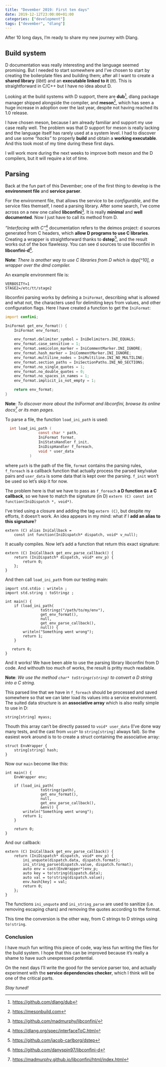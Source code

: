 ```yaml
---
title: "Devember 2019: First ten days"
date: 2019-12-12T23:00:00+01:00
categories: ["development"]
tags: ["devember", "dlang"]
---
```


After 10 long days, I’m ready to share my new journey with Dlang.

## Build system

D documentation was really interesting and the language seemed promising.
But I needed to start somewhere and I’ve chosen to start by creating the
boilerplate files and building them; after all I want to create a **shared
library** (_libtt_) and an **executable linked to it** (_tt_). This is straightforward in C/C++ but I have no idea about D.

Looking at the build systems with D support, there are **dub**[^6], dlang package manager shipped
alongside the compiler, and **meson**[^2], which has seen a huge increase in adoption over the last year, despite not having reached its 1.0 release.

I have chosen meson, because I am already familiar and support my use case
really well. The problem was that D support for meson is really lacking and the
language itself has rarely used at a system level. I had to
discover and use some _“hacks”_ to properly **build** and obtain a **working executable**.
And this took most of my time during these first days.

I will work more during the next weeks to improve both meson and the D compilers,
but it will require a lot of time.

## Parsing 

Back at the fun part of this Devember; one of the first thing to develop is
the **environment file** and **service parser**.

For the environment file, that allows the service to be _configurable_, and
the service files themself, I need a parsing library. After some search, I’ve come
across on a new one called **libconfini**[^7]. It is really **minimal** and **well
documented**. Now I just have to call its method from D.

_“Interfacing with C”_[^12] documentation refers to the deimos project:
d sources generated from C headers, which **allow D programs to use C libraries**.
Creating a wrapper is straightforward thanks to **dstep**[^13], and the result works
out of the box flawlessy. You can see d sources to use libconfini in
**libconfini-d**[^14].

**Note**: _There is another way to use C libraries from D which is dpp[^10], a wrapper over the dmd compiler._


An example environment file is:

```
VERBOSITY=1
STAGE2=/etc/tt/stage2
```

libconfini parsing works by defining a `IniFormat`, describing what is allowed and
what not, the characters used for delimiting keys from values, and other
configuration flags. Here I have created a function to get the `IniFormat`:

```d
import confini;

IniFormat get_env_format() {
    IniFormat env_format;

    env_format.delimiter_symbol = IniDelimiters.INI_EQUALS;
    env_format.case_sensitive = 1;
    env_format.semicolon_marker = IniCommentMarker.INI_IGNORE;
    env_format.hash_marker = IniCommentMarker.INI_IGNORE;
    env_format.multiline_nodes = IniMultiline.INI_NO_MULTILINE;
    env_format.section_paths = IniSectionPaths.INI_NO_SECTIONS;
    env_format.no_single_quotes = 1;
    env_format.no_double_quotes = 0;
    env_format.no_spaces_in_names = 1;
    env_format.implicit_is_not_empty = 1;

    return env_format;
}
```

**Note**: _To discover more about the IniFormat and libconfini, browse its online docs[^15] or its man pages._

To parse a file, the function `load_ini_path` is used:

```c
  int load_ini_path (
               const char * path,
               IniFormat format,
               IniStatsHandler f_init,
               IniDispHandler f_foreach,
               void * user_data
           )
```

where `path` is the path of the file, `format` contains the parsing rules,
`f_foreach` is a callback function that actually process the parsed key/value
pairs and `user_data` is some data that is kept over the parsing.
`f_init` won’t be used so let’s skip it for now.

The problem here is that we have to pass as `f_foreach` **a D function as a C callback**, so we have to match the signature (in
D) `extern (C) const int function(IniDispatch *, void*)`.

I’ve tried using a closure and adding the tag `extern (C)`, but despite my
efforts, it doesn’t work. An idea appears in my mind: what if I **add an alias to
this signature**?

```
extern (C) alias IniCallback =
    const int function(IniDispatch* dispatch, void* v_null);
```

It acually compiles. Now let’s add a function that return this exact signature:

```
extern (C) IniCallback get_env_parse_callback() {
    return (IniDispatch* dispatch, void* env_p) {
        return 0;
    };
}
```

And then call `load_ini_path` from our testing main:

```
import std.stdio : writeln ;
import std.string : toStringz ;

int main() {
    if (load_ini_path(
                toStringz("/path/to/my/env"),
                get_env_format(),
                null,
                get_env_parse_callback(),
                null)) {
        writeln("Something went wrong");
        return 1;
    }

   return 0;
}
```

And it works! We have been able to use the parsing library libconfini from
D code. And withouth too much of works, the result is pritty much readable.

**Note**: _We use the method `char* toStringz(string)` to convert a D string
into a C string._

This parsed line that we have in `f_foreach` should be processed and saved
somewhere so that we can later load its values into a service environment.
The suited data structure is an **associative array** which is also really simple to
use in D:

```
string[string] myass;
```

Thouth this array can’t be directly passed to `void* user_data` (I’ve done way many tests, and the cast from `void*` to `string[string]` always fail). So the
easiest work around is to to create a struct containing the associative array:

```
struct EnvWrapper {
    string[string] hash;
}
```

Now our `main` become like this:

```
int main() {
    EnvWrapper env;

    if (load_ini_path(
                toStringz(path),
                get_env_format(),
                null,
                get_env_parse_callback(),
                &env)) {
        writeln("Something went wrong");
        return 1;
    }
    
    return 0;
}
```

And our callback:

```
extern (C) IniCallback get_env_parse_callback() {
    return (IniDispatch* dispatch, void* env_p) {
        ini_unquote(dispatch.data, dispatch.format);
        ini_string_parse(dispatch.value, dispatch.format);
        auto env = cast(EnvWrapper*)env_p;
        auto key = to!string(dispatch.data);
        auto val = to!string(dispatch.value);
        env.hash[key] = val;
        return 0;
    };
}
```

The functions `ini_unquote` and `ini_string_parse` are used to sanitize (i.e. 
removing escaping chars) and removing the quotes according to the format.

This time the conversion is the other way, from C strings to D strings using
`to!string`.

### Conclusion

I have much fun writing this piece of code, way less fun writing the
files for the build system. I hope that this can be improved because it’s really
a shame to have such unexpressed potential.

On the next days I’ll write the good for the service parser too, and actually
experiment with the **service dependencies checker**, which I think will be one of
the critical parts.

_Stay tuned!_

[^6]: https://github.com/dlang/dub
[^2]: https://mesonbuild.com
[^7]: https://github.com/madmurphy/libconfini/
[^12]: https://dlang.org/spec/interfaceToC.html
[^13]: https://github.com/jacob-carlborg/dstep
[^14]: https://github.com/danyspin97/libconfini-d
[^15]: https://madmurphy.github.io/libconfini/html/index.html
